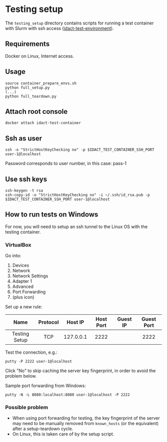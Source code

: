 # Testing setup

The `testing_setup` directory contains scripts for running a test container with Slurm
with ssh access ([idact-test-environment](https://github.com/garstka/idact-test-environment)).


## Requirements

Docker on Linux, Internet access.

## Usage

```
source container_prepare_envs.sh
python full_setup.py
(...)
python full_teardown.py
```

## Attach root console

```
docker attach idact-test-container
```

## Ssh as user

```
ssh -o "StrictHostKeyChecking no" -p $IDACT_TEST_CONTAINER_SSH_PORT user-1@localhost
```

Password corresponds to user number, in this case: pass-1

## Use ssh keys

```
ssh-keygen -t rsa
ssh-copy-id -o "StrictHostKeyChecking no" -i ~/.ssh/id_rsa.pub -p $IDACT_TEST_CONTAINER_SSH_PORT user-1@localhost
```

## How to run tests on Windows

For now, you will need to setup an ssh tunnel to the Linux OS with the testing
container.

### VirtualBox

Go into:
 1. Devices
 2. Network
 3. Network Settings
 4. Adapter 1
 5. Advanced
 6. Port Forwarding
 7. (plus icon)

Set up a new rule:

| Name          | Protocol | Host IP   | Host Port | Guest IP | Guest Port |
|:-------------:|:--------:|:---------:|:---------:|:--------:|:----------:|
| Testing Setup | TCP      | 127.0.0.1 | 2222      |          | 2222       |

Test the connection, e.g.:

```
putty -P 2222 user-1@localhost
```

Click "No" to skip caching the server key fingerprint, in order to avoid
the problem below.

Sample port forwarding from Windows:

```
putty -N -L 8080:localhost:8080 user-1@localhost -P 2222
```

### Possible problem

 - When using port forwarding for testing, the key fingerprint of the server
  may need to be manually removed from `known_hosts` (or the equivalent)
  after a setup-teardown cycle.
 - On Linux, this is taken care of by the setup script.
